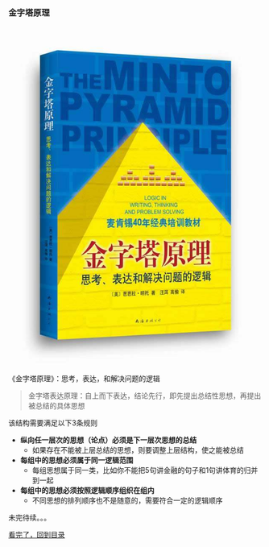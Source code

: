 ### 金字塔原理

![假装这里有一张图片](/static/img/pyramid-1.jpeg)

《金字塔原理》：思考，表达，和解决问题的逻辑

> 金字塔表达原理：自上而下表达，结论先行，即先提出总结性思想，再提出被总结的具体思想

该结构需要满足以下3条规则

- **纵向任一层次的思想（论点）必须是下一层次思想的总结**
  - 如果存在不能被上层总结的思想，则要调整上层结构，使之能被总结
- **每组中的思想必须属于同一逻辑范围**
  - 每组思想属于同一类，比如你不能把5句讲金融的句子和1句讲体育的归并到一起
- **每组中的思想必须按照逻辑顺序组织在组内**
  - 不同思想的排列顺序也不是随意的，需要符合一定的逻辑顺序

未完待续。。。

[看完了，回到目录](/README.md)